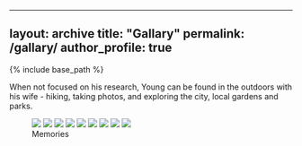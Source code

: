 
---
layout: archive
title: "Gallary"
permalink: /gallary/
author_profile: true
---

{% include base_path %}

When not focused on his research, Young can be found in the outdoors with his wife - hiking, taking photos, and exploring the city, local gardens and parks.

<figure class="third">
  <a href="/files/a1.jpg">
  <img src="/files/b1.jpg"></a>

  <a href="/files/a2.jpg">
  <img src="/files/b2.jpg"></a>

  <a href="/files/a3.jpg">
  <img src="/files/b3.jpg"></a>

  <a href="/files/a4.jpg">
  <img src="/files/b4.jpg"></a>

  <a href="/files/a5.jpg">
  <img src="/files/b5.jpg"></a>

  <a href="/files/a6.jpg">
  <img src="/files/b6.jpg"></a>

  <a href="/files/a7.jpg">
  <img src="/files/b7.jpg"></a>
  
  <a href="/files/a8.jpg">
  <img src="/files/b8.jpg"></a>
 
  <a href="/files/a9.jpg">
  <img src="/files/b9.jpg"></a>
  
  <figcaption>Memories</figcaption>
</figure>
